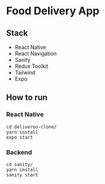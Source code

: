 # Food Delivery App

## Stack
- React Native
- React Navigation
- Sanity
- Redux Toolkit
- Tailwind
- Expo

## How to run
### React Native
```
cd deliveroo-clone/
yarn install
expo start
```
### Backend
```
cd sanity/
yarn install
sanity start
```
